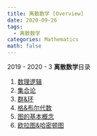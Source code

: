 ```yaml
---
title: 离散数学 [Overview]
date: 2020-09-26
tags:
  - 离散数学
categories: Mathematics
math: false
---
```


2019 - 2020 - 3 **离散数学**目录

<!-- more -->

1. [数理逻辑](/2020/06/06/study/Math/DiscreteMath/PropositionalLogic/)
2. [集合论](/2020/06/27/study/Math/DiscreteMath/集合论/)
3. [群&环](/2020/05/27/study/Math/DiscreteMath/GroupTheory/)
4. [格&布尔代数](/2020/05/28/study/Math/DiscreteMath/LatticeandBoolAlgebra/)
5. [图的基本概念](/2020/05/28/study/Math/DiscreteMath/GraphTheory/)
6. [欧拉图&哈密顿图](/2020/06/25/study/Math/DiscreteMath/EulerHarmiltonGraph/)
